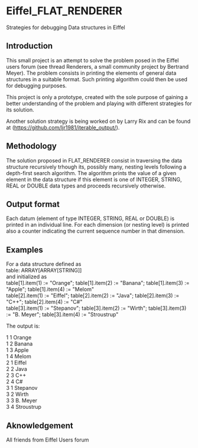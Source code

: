 # Eiffel_FLAT_RENDERER
Strategies for debugging  Data structures in Eiffel 

## Introduction

This small project is an attempt to solve the problem
posed in the Eiffel users forum (see thread Renderers, a small community project
by Bertrand Meyer).
The problem consists in printing the elements of general data structures in a suitable
format. Such printing algorithm could then be used for debugging purposes.

This project is only a prototype, created with the sole purpose of
gaining a better understanding of the problem and playing with different strategies for
its solution.

Another solution strategy is being worked on by Larry Rix and can be found
at (https://github.com/ljr1981/iterable_output/).

## Methodology

The solution proposed in FLAT_RENDERER consist in traversing
the data structure recursively trhough its, possibly many, nesting
levels following a depth-first search algorithm. The algorithm
prints the value of a given element in the data structure if
this element is one of INTEGER, STRING, REAL or DOUBLE data types and
proceeds recursively otherwise.

## Output format

Each datum (element of type INTEGER, STRING, REAL or DOUBLE) is printed
in an individual line. For each dimension (or nesting level) is
printed also a counter indicating the current sequence number in that dimension.

## Examples

For a data structure defined as<br>
    table: ARRAY[ARRAY[STRING]]<br>
and initialized as<br>
	table[1].item(1) := "Orange";     table[1].item(2) := "Banana"; table[1].item(3) := "Apple"; table[1].item(4) := "Melom"<br>
  table[2].item(1) := "Eiffel";     table[2].item(2) := "Java";   table[2].item(3) := "C++";   table[2].item(4) := "C#"<br>
  table[3].item(1) := "Stepanov";   table[3].item(2) := "Wirth";  table[3].item(3) := "B. Meyer"; table[3].item(4) := "Stroustrup"<br>
  
The output is:<br>

1 1 Orange<br>
1 2 Banana<br>
1 3 Apple<br>
1 4 Melom<br>
2 1 Eiffel<br>
2 2 Java<br>
2 3 C++<br>
2 4 C#<br>
3 1 Stepanov<br>
3 2 Wirth<br>
3 3 B. Meyer<br>
3 4 Stroustrup<br>

## Aknowledgement
 All friends from Eiffel Users forum
 
